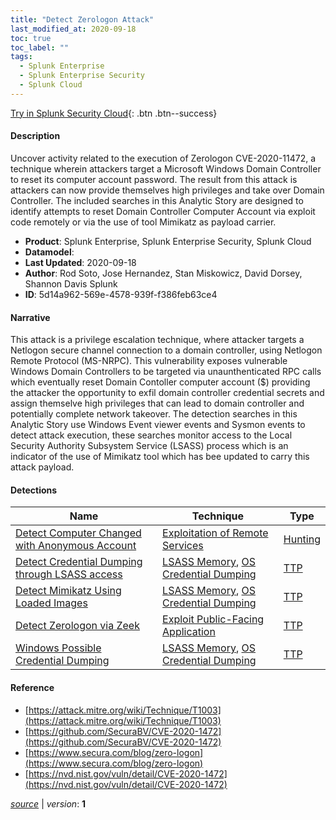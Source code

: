 ```yaml
---
title: "Detect Zerologon Attack"
last_modified_at: 2020-09-18
toc: true
toc_label: ""
tags:
  - Splunk Enterprise
  - Splunk Enterprise Security
  - Splunk Cloud
---
```


[Try in Splunk Security Cloud](https://www.splunk.com/en_us/cyber-security.html){: .btn .btn--success}

#### Description

Uncover activity related to the execution of Zerologon CVE-2020-11472, a technique wherein attackers target a Microsoft Windows Domain Controller to reset its computer account password. The result from this attack is attackers can now provide themselves high privileges and take over Domain Controller. The included searches in this Analytic Story are designed to identify attempts to reset Domain Controller Computer Account via exploit code remotely or via the use of tool Mimikatz as payload carrier.

- **Product**: Splunk Enterprise, Splunk Enterprise Security, Splunk Cloud
- **Datamodel**: 
- **Last Updated**: 2020-09-18
- **Author**: Rod Soto, Jose Hernandez, Stan Miskowicz, David Dorsey, Shannon Davis Splunk
- **ID**: 5d14a962-569e-4578-939f-f386feb63ce4

#### Narrative

This attack is a privilege escalation technique, where attacker targets a Netlogon secure channel connection to a domain controller, using Netlogon Remote Protocol (MS-NRPC). This vulnerability exposes vulnerable Windows Domain Controllers to be targeted via unaunthenticated RPC calls which eventually reset Domain Contoller computer account ($) providing the attacker the opportunity to exfil domain controller credential secrets and assign themselve high privileges that can lead to domain controller and potentially complete network takeover. The detection searches in this Analytic Story use Windows Event viewer events and Sysmon events to detect attack execution, these searches monitor access to the Local Security Authority Subsystem Service (LSASS) process which is an indicator of the use of Mimikatz tool which has bee updated to carry this attack payload.

#### Detections

| Name        | Technique   | Type         |
| ----------- | ----------- |--------------|
| [Detect Computer Changed with Anonymous Account](/endpoint/detect_computer_changed_with_anonymous_account/) | [Exploitation of Remote Services](/tags/#exploitation-of-remote-services) | [Hunting](https://github.com/splunk/security_content/wiki/Detection-Analytic-Types) |
| [Detect Credential Dumping through LSASS access](/endpoint/detect_credential_dumping_through_lsass_access/) | [LSASS Memory](/tags/#lsass-memory), [OS Credential Dumping](/tags/#os-credential-dumping) | [TTP](https://github.com/splunk/security_content/wiki/Detection-Analytic-Types) |
| [Detect Mimikatz Using Loaded Images](/endpoint/detect_mimikatz_using_loaded_images/) | [LSASS Memory](/tags/#lsass-memory), [OS Credential Dumping](/tags/#os-credential-dumping) | [TTP](https://github.com/splunk/security_content/wiki/Detection-Analytic-Types) |
| [Detect Zerologon via Zeek](/network/detect_zerologon_via_zeek/) | [Exploit Public-Facing Application](/tags/#exploit-public-facing-application) | [TTP](https://github.com/splunk/security_content/wiki/Detection-Analytic-Types) |
| [Windows Possible Credential Dumping](/endpoint/windows_possible_credential_dumping/) | [LSASS Memory](/tags/#lsass-memory), [OS Credential Dumping](/tags/#os-credential-dumping) | [TTP](https://github.com/splunk/security_content/wiki/Detection-Analytic-Types) |

#### Reference

* [https://attack.mitre.org/wiki/Technique/T1003](https://attack.mitre.org/wiki/Technique/T1003)
* [https://github.com/SecuraBV/CVE-2020-1472](https://github.com/SecuraBV/CVE-2020-1472)
* [https://www.secura.com/blog/zero-logon](https://www.secura.com/blog/zero-logon)
* [https://nvd.nist.gov/vuln/detail/CVE-2020-1472](https://nvd.nist.gov/vuln/detail/CVE-2020-1472)



[*source*](https://github.com/splunk/security_content/tree/develop/stories/detect_zerologon_attack.yml) \| *version*: **1**